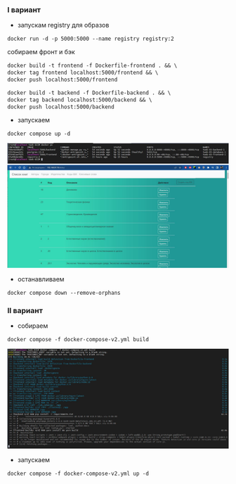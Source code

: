 ### I вариант
- запускам registry для образов
```
docker run -d -p 5000:5000 --name registry registry:2
```
собираем фронт и бэк
```
docker build -t frontend -f Dockerfile-frontend . && \
docker tag frontend localhost:5000/frontend && \
docker push localhost:5000/frontend
```
```
docker build -t backend -f Dockerfile-backend . && \
docker tag backend localhost:5000/backend && \
docker push localhost:5000/backend
```
- запускаем
```
docker compose up -d
```
![task 03 01.img](/task-03/img/01.JPG)
![task 03 02.img](/task-03/img/02.JPG)
- останавливаем
```
docker compose down --remove-orphans
```
### II вариант
- собираем
```
docker compose -f docker-compose-v2.yml build
```
![task 03 03.img](/task-03/img/03.JPG)
- запускаем
```
docker compose -f docker-compose-v2.yml up -d
```
